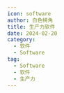 ```yaml
---
icon: software
author: 白色犄角
title: 生产力软件
date: 2024-02-20
category:
  - 软件
  - Software
tag:
  - Software
  - 软件
  - 生产力
---
```



